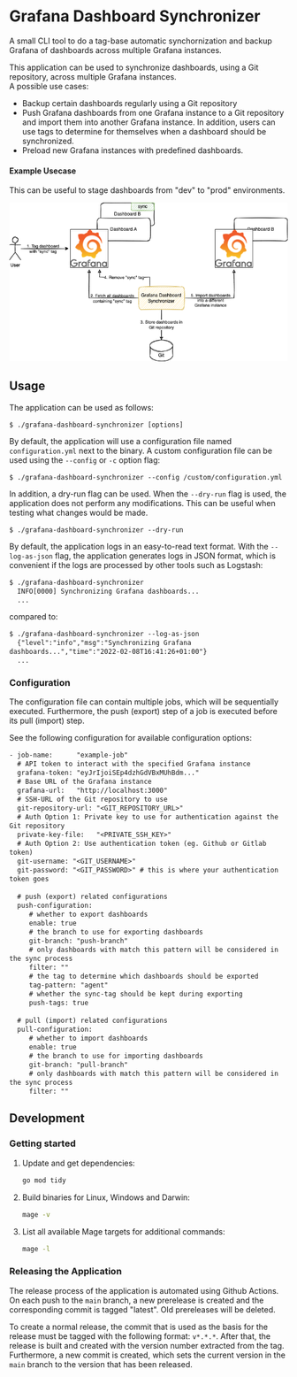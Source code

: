 # Grafana Dashboard Synchronizer

A small CLI tool to do a tag-base automatic synchornization and backup Grafana of dashboards across multiple Grafana instances.

This application can be used to synchronize dashboards, using a Git repository, across multiple Grafana instances.  
A possible use cases:
- Backup certain dashboards regularly using a Git repository
- Push Grafana dashboards from one Grafana instance to a Git repository and import them into another Grafana instance. In addition, users can use tags to determine for themselves when a dashboard should be synchronized.
- Preload new Grafana instances with predefined dashboards.

#### Example Usecase

This can be useful to stage dashboards from "dev" to "prod" environments.

![image](images/dashboard-synchronizer.png)

## Usage

The application can be used as follows:

    $ ./grafana-dashboard-synchronizer [options]

By default, the application will use a configuration file named `configuration.yml` next to the binary. A custom configuration file can be used using the `--config` or `-c` option flag:

    $ ./grafana-dashboard-synchronizer --config /custom/configuration.yml

In addition, a dry-run flag can be used. When the `--dry-run` flag is used, the application does not perform any modifications. This can be useful when testing what changes would be made.

    $ ./grafana-dashboard-synchronizer --dry-run

By default, the application logs in an easy-to-read text format. With the `--log-as-json` flag, the application generates logs in JSON format, which is convenient if the logs are processed by other tools such as Logstash:

    $ ./grafana-dashboard-synchronizer
      INFO[0000] Synchronizing Grafana dashboards...
      ...

compared to:

    $ ./grafana-dashboard-synchronizer --log-as-json
      {"level":"info","msg":"Synchronizing Grafana dashboards...","time":"2022-02-08T16:41:26+01:00"}
      ...

### Configuration

The configuration file can contain multiple jobs, which will be sequentially executed. Furthermore, the push (export) step of a job is executed before its pull (import) step.

See the following configuration for available configuration options:

    - job-name:      "example-job"
      # API token to interact with the specified Grafana instance
      grafana-token: "eyJrIjoiSEp4dzhGdVBxMUhBdm..."
      # Base URL of the Grafana instance
      grafana-url:   "http://localhost:3000"
      # SSH-URL of the Git repository to use
      git-repository-url: "<GIT_REPOSITORY_URL>"
      # Auth Option 1: Private key to use for authentication against the Git repository
      private-key-file:   "<PRIVATE_SSH_KEY>"
      # Auth Option 2: Use authentication token (eg. Github or Gitlab token)
      git-username: "<GIT_USERNAME>"
      git-password: "<GIT_PASSWORD>" # this is where your authentication token goes

      # push (export) related configurations
      push-configuration:
         # whether to export dashboards
         enable: true
         # the branch to use for exporting dashboards
         git-branch: "push-branch"
         # only dashboards with match this pattern will be considered in the sync process
         filter: ""
         # the tag to determine which dashboards should be exported
         tag-pattern: "agent"
         # whether the sync-tag should be kept during exporting
         push-tags: true

      # pull (import) related configurations  
      pull-configuration:
         # whether to import dashboards
         enable: true
         # the branch to use for importing dashboards
         git-branch: "pull-branch"
         # only dashboards with match this pattern will be considered in the sync process
         filter: ""

## Development

### Getting started

1. Update and get dependencies:

   ```bash
   go mod tidy
   ```

2. Build binaries for Linux, Windows and Darwin:

   ```bash
   mage -v
   ```

3. List all available Mage targets for additional commands:

   ```bash
   mage -l
   ```

### Releasing the Application

The release process of the application is automated using Github Actions.
On each push to the `main` branch, a new prerelease is created and the corresponding commit is tagged "latest".
Old prereleases will be deleted.

To create a normal release, the commit that is used as the basis for the release must be tagged with the following format: `v*.*.*`.
After that, the release is built and created with the version number extracted from the tag.
Furthermore, a new commit is created, which sets the current version in the `main` branch to the version that has been released.
